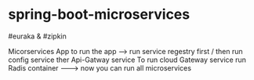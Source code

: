 # spring-boot-microservices
#euraka & #zipkin



Micorservices App 
to run the app --> run service regestry first / then run config service ther Api-Gatway service 
To run cloud Gateway service run Radis container 
---> now  you can run all microservices 
